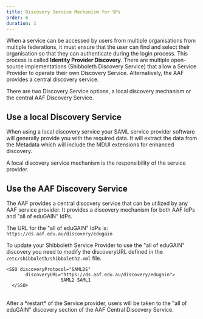 ```yaml
---
title: Discovery Service Mechanism for SPs
order: 6
duration: 1
---
```


When a service can be accessed by users from multiple organisations from multiple federations, it must ensure that the user can find and select their organisation so that they can authenticate during the login process. This process is called **Identity Provider Discovery**. There are multiple open-source implementations (Shibboleth Discovery Service) that allow a Service Provider to operate their own Discovery Service. Alternatively, the AAF provides a central discovery service.


There are two Discovery Service options, a local discovery mechanism or the central AAF Discovery Service.

## Use a local Discovery Service

When using a local discovery service your SAML service provider software will generally provide you with the required data. It will extract the data from the Metadata which will include the MDUI extensions for enhanced discovery.

A local discovery service mechanism is the responsibility of the service provider.

## Use the AAF Discovery Service

The AAF provides a central discovery service that can be utilized by any AAF service provider. It provides a discovery mechanism for both AAF IdPs and "all of eduGAIN" IdPs.

The URL for the "all of eduGAIN" IdPs is: `https://ds.aaf.edu.au/discovery/edugain`

To update your Shibboleth Service Provider to use the "all of eduGAIN" discovery you need to modify the discoveryURL defined in the `/etc/shibboleth/shibboleth2.xml` file.

```shell
<SSO discoveryProtocol="SAMLDS"
       discoveryURL="https://ds.aaf.edu.au/discovery/edugain">
                    SAML2 SAML1
  </SSO>
```
<br>
After a *restart* of the Service provider, users will be taken to the "all of eduGAIN" discovery section of the AAF Central Discovery Service.
